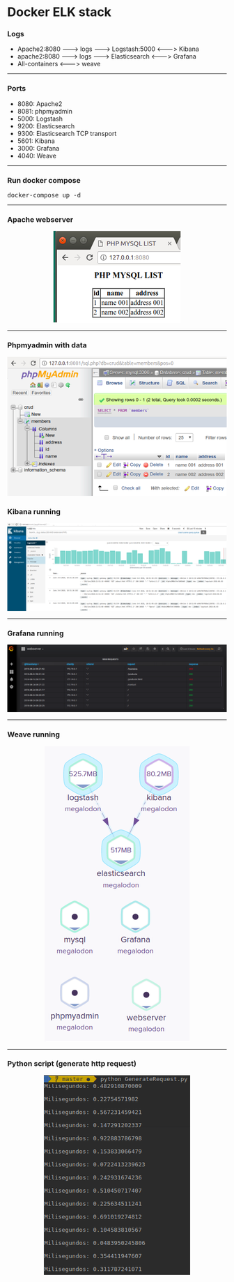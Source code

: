 # Docker ELK stack

### Logs
* Apache2:8080 ---> logs ---> Logstash:5000 <---> Kibana
* apache2:8080 ---> logs ---> Elasticsearch <---> Grafana
* All-containers <---> weave
<hr>

### Ports
* 8080: Apache2
* 8081: phpmyadmin
* 5000: Logstash
* 9200: Elasticsearch
* 9300: Elasticsearch TCP transport
* 5601: Kibana
* 3000: Grafana
* 4040: Weave

<hr>

### Run docker compose
<pre>
docker-compose up -d
</pre>

<hr>

### Apache webserver
<p align="center">
  <img src="img000.png"/><br>
</p>

<hr>

### Phpmyadmin with data
<p align="center">
  <img src="mysql.png"/><br>
</p>

### Kibana running
<p align="center">
  <img src="img01.png"/><br>
</p>

<hr>

### Grafana running
<p align="center">
  <img src="grafana.png"/><br>
</p>

<hr>

### Weave running
<p align="center">
  <img src="weave.png"/><br>
</p>

<hr>


### Python script (generate http request)
<p align="center">
  <img src="img2.png"/><br>
</p>


